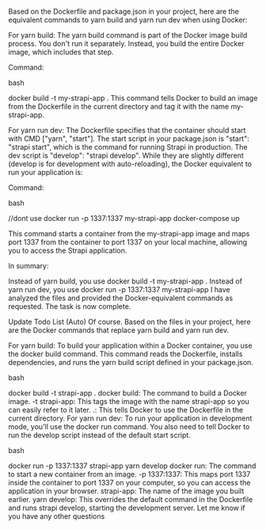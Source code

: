 Based on the Dockerfile and package.json in your project, here are the equivalent commands to yarn build and yarn run dev when using Docker:

For yarn build:
The yarn build command is part of the Docker image build process. You don't run it separately. Instead, you build the entire Docker image, which includes that step.

Command:

bash

docker build -t my-strapi-app .
This command tells Docker to build an image from the Dockerfile in the current directory and tag it with the name my-strapi-app.

For yarn run dev:
The Dockerfile specifies that the container should start with CMD ["yarn", "start"]. The start script in your package.json is "start": "strapi start", which is the command for running Strapi in production. The dev script is "develop": "strapi develop". While they are slightly different (develop is for development with auto-reloading), the Docker equivalent to run your application is:

Command:

bash

//dont use docker run -p 1337:1337 my-strapi-app
docker-compose up

This command starts a container from the my-strapi-app image and maps port 1337 from the container to port 1337 on your local machine, allowing you to access the Strapi application.

In summary:

Instead of yarn build, you use docker build -t my-strapi-app .
Instead of yarn run dev, you use docker run -p 1337:1337 my-strapi-app
I have analyzed the files and provided the Docker-equivalent commands as requested. The task is now complete.

Update Todo List
(Auto)
Of course. Based on the files in your project, here are the Docker commands that replace yarn build and yarn run dev.

For yarn build:
To build your application within a Docker container, you use the docker build command. This command reads the Dockerfile, installs dependencies, and runs the yarn build script defined in your package.json.

bash

docker build -t strapi-app .
docker build: The command to build a Docker image.
-t strapi-app: This tags the image with the name strapi-app so you can easily refer to it later.
.: This tells Docker to use the Dockerfile in the current directory.
For yarn run dev:
To run your application in development mode, you'll use the docker run command. You also need to tell Docker to run the develop script instead of the default start script.

bash

docker run -p 1337:1337 strapi-app yarn develop
docker run: The command to start a new container from an image.
-p 1337:1337: This maps port 1337 inside the container to port 1337 on your computer, so you can access the application in your browser.
strapi-app: The name of the image you built earlier.
yarn develop: This overrides the default command in the Dockerfile and runs strapi develop, starting the development server.
Let me know if you have any other questions